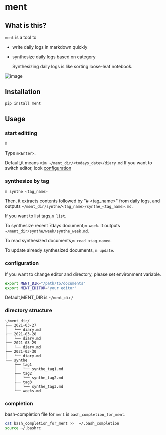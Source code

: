 
# ment

## What is this?

`ment` is a tool to

- write daily logs in markdown quickly
- synthesize daily logs based on category

    Synthesizing daily logs is like sorting loose-leaf notebook.

![image](https://user-images.githubusercontent.com/45124565/126846109-ab4e804e-45e8-4053-a72c-12cfcffdf8d6.png)




## Installation

```sh
pip install ment
```

## Usage

### start editting

```sh
m
```

Type `m<Enter>`.

Default,it means `vim ~/ment_dir/<todays_date>/diary.md`
If you want to switch editor, look [configuration](#configuration)


### synthesize by tag

```sh
m synthe <tag_name>
```

Then, it extracts contents followed by "# <tag_name>" from daily logs,
and outputs `~/ment_dir/synthe/<tag_name>/synthe_<tag_name>.md`.

If you want to list tags,`m list`.

To synthesize recent 7days document,`m week`.
It outputs `~/ment_dir/synthe/week/synthe_week.md`.

To read synthesized documents,`m read <tag_name>`.

To update already synthesized documents, `m update`.

### configuration

If you want to change editor and directory, please set environment variable.

```sh
export MENT_DIR="/path/to/documents" 
export MENT_EDITOR="your editor"
```

Default,MENT_DIR is `~/ment_dir/`

### directory structure

```text
~/ment_dir/
├── 2021-03-27
│   └── diary.md
├── 2021-03-28
│   └── diary.md
├── 2021-03-29
│   └── diary.md
├── 2021-03-30
│   └── diary.md
└── synthe
    ├── tag1
    │   └── synthe_tag1.md
    ├── tag2
    │   └── synthe_tag2.md
    ├── tag3
    │   └── synthe_tag3.md
    └── weeks.md

```


### completion

bash-completion file for `ment` is `bash_completion_for_ment`.


```sh
cat bash_completion_for_ment >>  ~/.bash_completion
source ~/.bashrc
```

